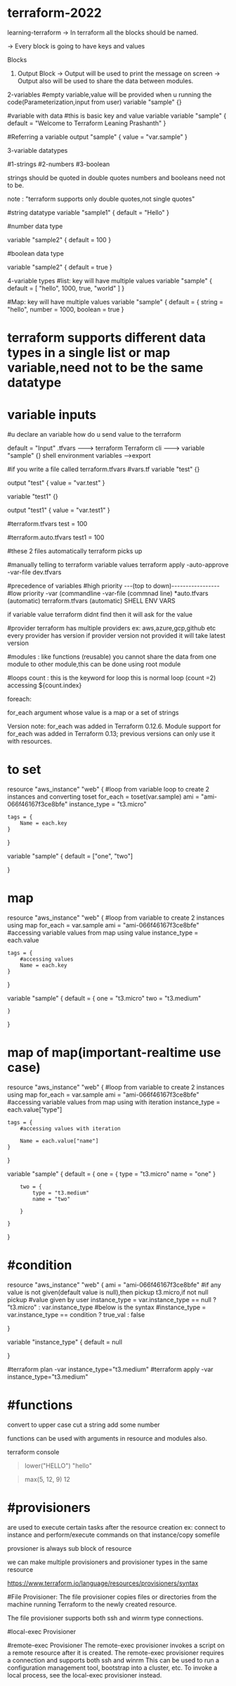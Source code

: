 # terraform-2022

learning-terraform
-> In terraform all the blocks should be named.

-> Every block is going to have keys and values

Blocks
1. Output Block
-> Output will be used to print the message on screen -> Output also will be used to share the data between modules.

2-variables
#empty variable,value will be provided when u running the code(Parameterization,input from user)
variable "sample" {}

#variable with data
#this is basic key and value variable
variable "sample" {
  default = "Welcome to Terraform Leaning Prashanth"
}

#Referring a variable
output "sample" {
  value = "var.sample"
}

3-variable datatypes

#1-strings
#2-numbers
#3-boolean

strings should be quoted in double quotes
numbers and booleans need not to be.

note : "terraform supports only double quotes,not single quotes"

#string datatype
variable "sample1" {
  default = "Hello"
}

#number data type

variable "sample2" {
  default = 100
}


#boolean data type

variable "sample2" {
  default = true
}

4-variable types
#list: key will have multiple values
variable "sample" {
  default = [
    "hello",
	1000,
	true,
	"world"
	]
}

#Map: key will have multiple values
variable "sample" {
  default = {
    string = "hello",
	number = 1000,
	boolean = true
  }
# terraform supports different data types in a single list or map variable,need not to be the same datatype

# variable inputs
#u declare an variable how do u send value to the terraform

default = "Input"
.tfvars ---> terraform
Terraform cli ---> variable "sample" {}
shell environment variables -->export

#if you write a file called terraform.tfvars
#vars.tf
variable "test" {}

output "test" {
  value = "var.test"
}

variable "test1" {}

output "test1" {
  value = "var.test1"
}

#terraform.tfvars
test = 100

#terraform.auto.tfvars
test1 = 100

#these 2 files automatically terraform picks up

#manually telling to terraform variable values
terraform apply -auto-approve -var-file dev.tfvars

#precedence of variables
#high priority ---(top to down)-----------------#low priority
-var (commandline
-var-file (commnad line)
*auto.tfvars (automatic)
terraform.tfvars (automatic)
SHELL
ENV
VARS

if variable value terraform didnt find then it will ask for the value
 

#provider
terraform has multiple providers ex: aws,azure,gcp,github etc
every provider has version 
if provider version not provided it will take latest version

#modules : like functions (reusable)
you cannot share the data from one module to other module,this can be done using root module

#loops
count : this is the keyword for loop
this is normal loop (count =2) accessing ${count.index}

foreach: 

for_each argument whose value is a map or a set of strings

Version note: for_each was added in Terraform 0.12.6.
Module support for for_each was added in Terraform 0.13;
previous versions can only use it with resources.

to set
======
resource "aws_instance" "web" {
    #loop from variable loop to create 2 instances and converting toset
    for_each = toset(var.sample)
    ami = "ami-066f46167f3ce8bfe"
    instance_type = "t3.micro"

    tags = {
        Name = each.key
    }
 

  
}

variable "sample" {
    default = ["one", "two"]
  
}

map
===
resource "aws_instance" "web" {
    #loop from variable to create 2 instances using map
    for_each = var.sample
    ami = "ami-066f46167f3ce8bfe"
    #accessing variable values from map using value
    instance_type = each.value

    tags = {
        #accessing values
        Name = each.key
    }
 

  
}

variable "sample" {
    default = {
        one = "t3.micro"
        two = "t3.medium"

    }
  
}

map of map(important-realtime use case)
========================================
resource "aws_instance" "web" {
    #loop from variable to create 2 instances using map
    for_each = var.sample
    ami = "ami-066f46167f3ce8bfe"
    #accessing variable values from map using with iteration
    instance_type = each.value["type"]

    tags = {
        #accessing values with iteration

        Name = each.value["name"]
    }
 

  
}

variable "sample" {
    default = {
        one = {
            type = "t3.micro"
            name = "one"
        }

        two = {
            type = "t3.medium"
            name = "two"

        }

    }
  
}

#condition
=========
resource "aws_instance" "web" {
    ami = "ami-066f46167f3ce8bfe"
    #if any value is not given(default value is null),then pickup t3.micro,if not null pickup 
    #value given by user
    instance_type = var.instance_type == null ? "t3.micro" : var.instance_type
	#below is the syntax
	#instance_type = var.instance_type == condition ? true_val : false
    
  
}

variable "instance_type" {
    default = null
  
}


#terraform plan -var instance_type="t3.medium"
#terraform apply -var instance_type="t3.medium"


#functions
===========
convert to upper case
cut a string
add some number

functions can be used with arguments in resource and modules also.

terraform console

> lower("HELLO")
"hello"

> max(5, 12, 9)
12

#provisioners
===============
are used to execute certain tasks after the resource creation
ex: connect to instance and perform/execute commands on that instance/copy somefile

provsioner is always sub block of resource

we can make multiple provisioners and provisioner types in the same resource

https://www.terraform.io/language/resources/provisioners/syntax

#File Provisioner:
The file provisioner copies files or directories from the machine running Terraform to the newly created resource.

The file provisioner supports both ssh and winrm type connections.

#local-exec Provisioner

#remote-exec Provisioner
The remote-exec provisioner invokes a script on a remote resource after it is created.
The remote-exec provisioner requires a connection and supports both ssh and winrm
This can be used to run a configuration management tool,
bootstrap into a cluster, etc. To invoke a local process,
see the local-exec provisioner instead.





